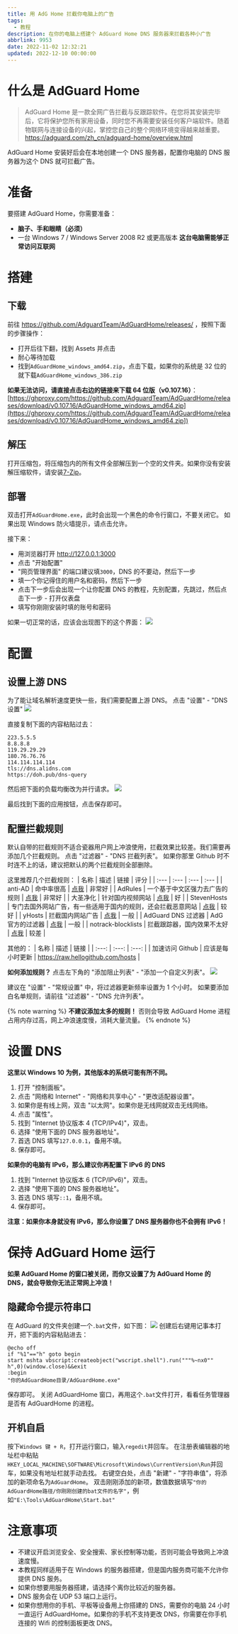 ```yaml
---
title: 用 AdG Home 拦截你电脑上的广告
tags:
  - 教程
description: 在你的电脑上搭建个 AdGuard Home DNS 服务器来拦截各种小广告
abbrlink: 9953
date: 2022-11-02 12:32:21
updated: 2022-12-10 00:00:00
---
```


# 什么是 AdGuard Home
> AdGuard Home 是一款全网广告拦截与反跟踪软件。在您将其安装完毕后，它将保护您所有家用设备，同时您不再需要安装任何客户端软件。随着物联网与连接设备的兴起，掌控您自己的整个网络环境变得越来越重要。
> https://adguard.com/zh_cn/adguard-home/overview.html

AdGuard Home 安装好后会在本地创建一个 DNS 服务器，配置你电脑的 DNS 服务器为这个 DNS 就可拦截广告。

# 准备
要搭建 AdGuard Home，你需要准备：
* **脑子、手和眼睛（必须）**
* 一台 Windows 7 / Windows Server 2008 R2 或更高版本
  **这台电脑需能够正常访问互联网**

# 搭建
## 下载
前往 https://github.com/AdguardTeam/AdGuardHome/releases/ ，按照下面的步骤操作：
* 打开后往下翻，找到 Assets 并点击
* 耐心等待加载
* 找到`AdGuardHome_windows_amd64.zip`，点击下载，如果你的系统是 32 位的就下载`AdGuardHome_windows_386.zip`

**如果无法访问，请直接点击右边的链接来下载 64 位版（v0.107.16）**：[https://ghproxy.com/https://github.com/AdguardTeam/AdGuardHome/releases/download/v0.107.16/AdGuardHome_windows_amd64.zip](https://ghproxy.com/https://github.com/AdguardTeam/AdGuardHome/releases/download/v0.107.16/AdGuardHome_windows_amd64.zip])

## 解压
打开压缩包，将压缩包内的所有文件全部解压到一个空的文件夹。如果你没有安装解压缩软件，请安装[7-Zip](https://sparanoid.com/lab/7z/)。

## 部署
双击打开`AdGuardHome.exe`，此时会出现一个黑色的命令行窗口，不要关闭它。
如果出现 Windows 防火墙提示，请点击允许。

接下来：
* 用浏览器打开 http://127.0.0.1:3000
* 点击 "开始配置"
* "网页管理界面" 的端口建议填`3000`，DNS 的不要动，然后下一步
* 填一个你记得住的用户名和密码，然后下一步
* 点击下一步后会出现一个让你配置 DNS 的教程，先别配置，先跳过，然后点击下一步 - 打开仪表盘
* 填写你刚刚安装时填的账号和密码

如果一切正常的话，应该会出现图下的这个界面：
![](/images/2022/10/QQ截图20221102125744.png)

# 配置
## 设置上游 DNS
为了能让域名解析速度更快一些，我们需要配置上游 DNS。
点击 "设置" - "DNS 设置"
![](/images/2022/10/QQ截图20221102130011.png)

直接复制下面的内容粘贴过去：
```text
223.5.5.5
8.8.8.8
119.29.29.29
180.76.76.76
114.114.114.114
tls://dns.alidns.com
https://doh.pub/dns-query
```
然后把下面的负载均衡改为并行请求。
![](/images/2022/10/QQ截图20221102130457.png)

最后找到下面的应用按钮，点击保存即可。

## 配置拦截规则
默认自带的拦截规则不适合瓷器用户网上冲浪使用，拦截效果比较差。我们需要再添加几个拦截规则。
点击 "过滤器" - "DNS 拦截列表"。
如果你那里 Github 时不时连不上的话，建议把默认的两个拦截规则全部删除。

这里推荐几个拦截规则：
| 名称 | 描述 | 链接 | 评分 |
| :--- | :--- | :--- | :--- |
| anti-AD | 命中率很高 | [点我](https://anti-ad.net/easylist.txt) | 非常好 |
| AdRules | 一个基于中文区强力去广告的规则 | [点我](https://gitlab.com/cats-team/adrules/-/raw/main/dns.txt) | 非常好 |
| 大圣净化 | 针对国内视频网站 | [点我](https://raw.fastgit.org/jdlingyu/ad-wars/master/hosts) | 好 |
| StevenHosts | 专门去国外网站广告，有一些适用于国内的规则，还会拦截恶意网站 | [点我](https://raw.githubusercontent.com/StevenBlack/hosts/master/hosts) | 较好 |
| yHosts | 拦截国内网站广告 | [点我](https://raw.fastgit.org/vokins/yhosts/master/hosts) | 一般 |
| AdGuard DNS 过滤器 | AdG 官方的过滤器 | [点我](https://raw.fastgit.org/AdguardTeam/FiltersRegistry/master/filters/filter_15_DnsFilter/filter.txt) | 一般 |
| notrack-blocklists | 拦截跟踪器，国内效果不太好 | [点我](https://gitlab.com/quidsup/notrack-blocklists/-/raw/master/trackers.list) | 较差 |

其他的：
| 名称 | 描述 | 链接 |
| :---: | :---: | :---: |
| 加速访问 Github | 应该是每小时更新 | https://raw.hellogithub.com/hosts |

**如何添加规则？**
点击左下角的 "添加阻止列表" - "添加一个自定义列表"。
![](/images/2022/10/QQ截图20221102142601.png)

建议在 "设置" - "常规设置" 中，将过滤器更新频率设置为 1 个小时。
如果要添加白名单规则，请前往 "过滤器" - "DNS 允许列表"。

{% note warning %}
**不建议添加太多的规则！**
否则会导致 AdGuard Home 进程占用内存过高，网上冲浪速度慢，消耗大量流量。
{% endnote %}

# 设置 DNS
**这里以 Windows 10 为例，其他版本的系统可能有所不同。**
1. 打开 "控制面板"。
2. 点击 "网络和 Internet" - "网络和共享中心" - "更改适配器设置"。
3. 如果你是有线上网，双击 "以太网"。如果你是无线网就双击无线网络。
4. 点击 "属性"。
5. 找到 "Internet 协议版本 4 (TCP/IPv4)"，双击。
6. 选择 "使用下面的 DNS 服务器地址"。
7. 首选 DNS 填写`127.0.0.1`，备用不填。
8. 保存即可。

**如果你的电脑有 IPv6，那么建议你再配置下 IPv6 的 DNS**
1. 找到 "Internet 协议版本 6 (TCP/IPv6)"，双击。
2. 选择 "使用下面的 DNS 服务器地址"。
3. 首选 DNS 填写`::1`，备用不填。
4. 保存即可。

**注意：如果你本身就没有 IPv6，那么你设置了 DNS 服务器你也不会拥有 IPv6！**

# 保持 AdGuard Home 运行
**如果 AdGuard Home 的窗口被关闭，而你又设置了为 AdGuard Home 的 DNS，就会导致你无法正常网上冲浪！**
## 隐藏命令提示符串口
在 AdGuard 的文件夹创建一个`.bat`文件，如下图：
![](/images/2022/10/QQ截图20221102144351.png)
创建后右键用记事本打开，把下面的内容粘贴进去：
```batch
@echo off
if "%1"=="h" goto begin
start mshta vbscript:createobject("wscript.shell").run("""%~nx0"" h",0)(window.close)&&exit
:begin
"你的AdGuardHome目录/AdGuardHome.exe"
```
保存即可。
关闭 AdGuardHome 窗口，再用这个`.bat`文件打开，看看任务管理器是否有 AdGuardHome 的进程。

## 开机自启
按下`Windows 键 + R`，打开运行窗口，输入`regedit`并回车。
在注册表编辑器的地址栏中粘贴`HKEY_LOCAL_MACHINE\SOFTWARE\Microsoft\Windows\CurrentVersion\Run`并回车，如果没有地址栏就手动去找。
右键空白处，点击 "新建" - "字符串值"，将添加的新项命名为`AdGuardHome`。
双击刚刚添加的新项，数值数据填写`"你的AdGuardHome路径/你刚刚创建的bat文件的名字"`，例如`"E:\Tools\AdGuardHome\Start.bat"`

# 注意事项
* 不建议开启浏览安全、安全搜索、家长控制等功能，否则可能会导致网上冲浪速度慢。
* 本教程同样适用于在 Windows 的服务器搭建，但是国内服务商可能不允许你提供 DNS 服务。
* 如果你想要用服务器搭建，请选择个离你比较近的服务器。
* DNS 服务会在 UDP 53 端口上运行。
* 如果你想用你的手机、平板等设备用上你搭建的 DNS，需要你的电脑 24 小时一直运行 AdGuardHome。如果你的手机不支持更改 DNS，你需要在你手机连接的 Wifi 的控制面板更改 DNS。